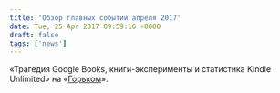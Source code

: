 ```yaml
---
title: 'Обзор главных событий апреля 2017'
date: Tue, 25 Apr 2017 09:59:16 +0000
draft: false
tags: ['news']
---
```


«Трагедия Google Books, книги-эксперименты и статистика Kindle Unlimited» на «[Горьком](https://gorky.media/context/tragediya-google-books-knigi-eksperimenty-i-statistika-kindle-unlimited/)».